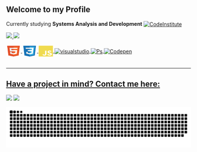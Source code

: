 <h2>Welcome to my Profile  </h2>

<p>Currently studying <strong>Systems Analysis and Development</strong>  <a href="https://login.unisuam.edu.br/login"><img align="center" alt="CodeInstitute" height="80" width="80" src="https://ascoferj.com.br/wp-content/uploads/2017/08/9.png"></a>
</p>
 <div>
   <a href="https://github.com/AleStudent25">
   <img height="180em" src="https://github-readme-stats.vercel.app/api?username=AleS&show_icons=true&theme=tokyonight&include_all_commits=true&count_private=true"/>
   <img height="180em" src="https://github-readme-stats.vercel.app/api/top-langs/?username=Cesargarciajr&layout=compact&langs_count=6&theme=tokyonight"/>
</div>
    
<div style="display: inline_block"><br>
  <img align="center" alt="HTML" height="30" width="40" src="https://raw.githubusercontent.com/devicons/devicon/master/icons/html5/html5-original.svg">
  <img align="center" alt="CSS" height="30" width="40" src="https://raw.githubusercontent.com/devicons/devicon/master/icons/css3/css3-original.svg">
  <img align="center" alt="Js" height="30" width="40" src="https://raw.githubusercontent.com/devicons/devicon/master/icons/javascript/javascript-plain.svg">
  <img align="center" alt="visualstudio" height="30" width="40" src="https://cdn.jsdelivr.net/gh/devicons/devicon/icons/visualstudio/visualstudio-plain-wordmark.svg"/>
         
  <img align="center" alt="Ps" height="30" width="40" src="https://cdn.jsdelivr.net/gh/devicons/devicon/icons/photoshop/photoshop-plain.svg" />
         
  <img align="center" alt="Codepen" height="30" width="40" src="https://spiralking.com/wp-content/uploads/2019/04/code4.png" />
          
 
  
 </div>
 
<br>
<hr>
<h2>Have a project in mind? Contact me here:</h2>
 
<div>

 <a href = "mailto:alessandradellossi@gmail.com"><img src="https://img.shields.io/badge/-Gmail-%23333?style=for-the-badge&logo=gmail&logoColor=white" target="_blank"></a>
 <a href="https://discord.com/channels/@me" target="_blank"><img src="https://img.shields.io/badge/Discord-7289DA?style=for-the-badge&logo=discord&logoColor=white" target="_blank"></a> 
</div>

<picture>
 <source media="(prefers-color-scheme: light)" srcset="https://raw.githubusercontent.com/AnneAlmd/AnneAlmd/output/github-contribution-grid-snake-dark.svg">
 <source media="(prefers-color-scheme: light)" srcset="https://raw.githubusercontent.com/AnneAlmd/AnneAlmd/output/github-contribution-grid-snake.svg">
 <img alt="github contribution grid snake animation" src="https://raw.githubusercontent.com/platane/snk/output/github-contribution-grid-snake.svg">
</picture>
<picture>
 <source media="(prefers-color-scheme: dark)" srcset="https://cdn.pixabay.com/animation/2024/02/01/17/15/17-15-13-749_512.gif=0">

</picture>





